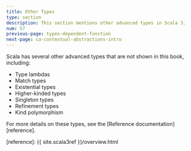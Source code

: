 ```yaml
---
title: Other Types
type: section
description: This section mentions other advanced types in Scala 3.
num: 57
previous-page: types-dependent-function
next-page: ca-contextual-abstractions-intro
---
```



Scala has several other advanced types that are not shown in this book, including:

- Type lambdas
- Match types
- Existential types
- Higher-kinded types
- Singleton types
- Refinement types
- Kind polymorphism

For more details on these types, see the [Reference documentation][reference].




[reference]: {{ site.scala3ref }}/overview.html
